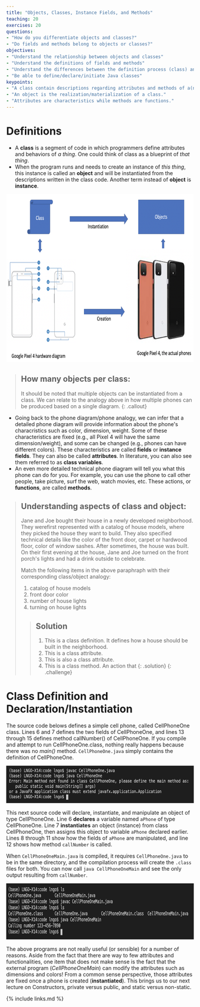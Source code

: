 ```yaml
---
title: "Objects, Classes, Instance Fields, and Methods"
teaching: 20
exercises: 20
questions:
- "How do you differentiate objects and classes?"
- "Do fields and methods belong to objects or classes?"
objectives:
- "Understand the relationship between objects and classes"
- "Understand the definitions of fields and methods"
- "Understand the differences between the definition process (class) and declaration/instantiation (object) process"
- "Be able to define/declare/initiate Java classes"
keypoints:
- "A class contain descriptions regarding attributes and methods of a(n) event/thing/..."
- "An object is the realization/materialization of a class."
- "Attributes are characteristics while methods are functions."
---
```


# Definitions

- A **class** is a segment of code in which programmers define attributes and behaviors of *a thing*. One could think of class as a blueprint of *that thing*. 
- When the program runs and needs to create an instance of *this thing*, this instance is called an **object** and will be instantiated from the descriptions written in the class code. Another term instead of **object** is **instance**. 

<img src="../fig/class_object.png" alt="Analogy about the relationship between class and object: a phone hardware diagram and the actual phones" style="height:450px">

> ## How many objects per class:
> It should be noted that multiple objects can be instantiated from a class. 
> We can relate to the analogy above in how multiple phones can be produced 
> based on a single diagram. 
{: .callout}

- Going back to the phone diagram/phone analogy, we can infer that a detailed phone diagram will provide information about the phone's characristics such as color, dimension, weight. Some of these characteristics are fixed (e.g., all Pixel 4 will have the same dimension/weight), and some can be changed (e.g., phones 
can have different colors). These characteristics are called **fields** or **instance fields**. They can also be called **attributes**. In literature,
you can also see them referred to as **class variables**. 
- An even more detailed technical phone diagram will tell you what this phone can do for you. For example, you can use the phone to call other people, take picture, surf the web, watch movies, etc. These actions, or **functions**, are called **methods**. 

> ## Understanding aspects of class and object:
> Jane and Joe bought their house in a newly developed neighborhood. 
> They werefirst represented with a catalog of house models, where they picked
> the house they want to build. They also specified technical details like 
> the color of the front door, carpet or hardwood floor, color of window sashes. 
> After sometimes, the house was built. On their first evening at the house, Jane
> and Joe turned on the front porch's lights and had a drink outside to celebrate. 
>
> Match the following items in the above paraphraph with their corresponding class/object
> analogy:
> 1. catalog of house models
> 2. front door color
> 3. number of house lights
> 4. turning on house lights
>
> > ## Solution
> >  1. This is a class definition. It defines how a house should be built in the neighborhood. 
> >  2. This is a class attribute. 
> >  3. This is also a class attribute. 
> >  4. This is a class method. An action that 
> {: .solution}
{: .challenge}


# Class Definition and Declaration/Instantiation

The source code belows defines a simple cell phone, called CellPhoneOne class. Lines 6 and 7 defines
the two fields of CellPhoneOne, and lines 13 through 15 defines method callNumber() of CellPhoneOne. 
If you compile and attempt to run CellPhoneOne.class, nothing really happens because there was no
*main()* method. `CellPhoneOne.java` simply contains the definition of CellPhoneOne. 

<script src="https://gist.github.com/linhbngo/d4dcf56c9d764b7f444e1452fcddc045.js?file=CellPhoneOne.java"></script>

<img src="../fig/CellPhoneOne.png" alt="Compile and run CellPhoneOne" style="height:100px">

This next source code will declare, instantiate, and manipulate an object of type CellPhoneOne. Line 6 **declares**
a variable named `aPhone` of type CellPhoneOne. Line 7 **instantiates** an object (instance) from class CellPhoneOne,
then assigns this object to variable `aPhone` declared earlier. Lines 8 through 11 show how the fields of `aPhone`
are manipulated, and line 12 shows how method `callNumber` is called. 

<script src="https://gist.github.com/linhbngo/d4dcf56c9d764b7f444e1452fcddc045.js?file=CellPhoneOneMain.java"></script>

When `CellPhoneOneMain.java` is compiled, it requires `CellPhoneOne.java` to be in the same directory, and the 
compilation process will create the `.class` files for both. You can now call `java CellPhoneOneMain` and see
the only output resulting from `callNumber`. 

<img src="../fig/CellPhoneOneMain.png" alt="Compile and run CellPhoneOneMain" style="height:150px">

The above programs are not really useful (or sensible) for a number of reasons. Aside from the fact that there
are way to few attributes and functionalities, one item that does not make sense is the fact that the external program (*CellPhoneOneMain*)
can modify the attributes such as dimensions and colors! From a common sense perspective, those attributes are
fixed once a phone is created (**instantiated**). This brings us to our next lecture on Constructors, private versus public, 
and static versus non-static. 

{% include links.md %}

